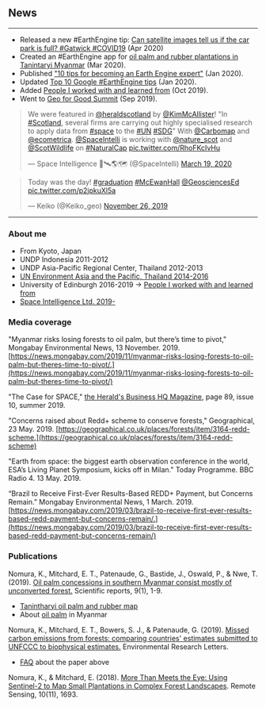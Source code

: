 <!-- Global site tag (gtag.js) - Google Analytics -->
<script async src="https://www.googletagmanager.com/gtag/js?id=UA-151917115-1"></script>
<script>
  window.dataLayer = window.dataLayer || [];
  function gtag(){dataLayer.push(arguments);}
  gtag('js', new Date());

  gtag('config', 'UA-151917115-1');
</script>
## News
---

- Released a new #EarthEngine tip: [Can satellite images tell us if the car park is full? #Gatwick #COVID19](https://twitter.com/Keiko_geo/status/1245842335155527680) (Apr 2020)
- Created an #EarthEngine app for [oil palm and rubber plantations in Tanintaryi Myanmar](https://nkeikon.users.earthengine.app/view/tanintharyi-oil-palm-and-rubber-map) (Mar 2020).
- Published ["10 tips for becoming an Earth Engine expert"](https://medium.com/google-earth/10-tips-for-becoming-an-earth-engine-expert-b11aad9e598b) (Jan 2020).
- Updated [Top 10 Google #EarthEngine tips](gee.md) (Jan 2020).
- Added [People I worked with and learned from](uoe.md) (Oct 2019).
- Went to <a href="https://www.youtube.com/watch?v=M8u2ZeXLFyM&feature=youtu.be" target="_blank">Geo for Good Summit</a> (Sep 2019).

<blockquote class="twitter-tweet"><p lang="en" dir="ltr">We were featured in <a href="https://twitter.com/heraldscotland?ref_src=twsrc%5Etfw">@heraldscotland</a> by <a href="https://twitter.com/KimMcAllister?ref_src=twsrc%5Etfw">@KimMcAllister</a>! &quot;In <a href="https://twitter.com/hashtag/Scotland?src=hash&amp;ref_src=twsrc%5Etfw">#Scotland</a>, several firms are carrying out highly specialised research to apply data from <a href="https://twitter.com/hashtag/space?src=hash&amp;ref_src=twsrc%5Etfw">#space</a> to the <a href="https://twitter.com/hashtag/UN?src=hash&amp;ref_src=twsrc%5Etfw">#UN</a> <a href="https://twitter.com/hashtag/SDG?src=hash&amp;ref_src=twsrc%5Etfw">#SDG</a>&quot; With <a href="https://twitter.com/Carbomap?ref_src=twsrc%5Etfw">@Carbomap</a> and <a href="https://twitter.com/ecometrica?ref_src=twsrc%5Etfw">@ecometrica</a>. <a href="https://twitter.com/SpaceIntelli?ref_src=twsrc%5Etfw">@SpaceIntelli</a> is working with <a href="https://twitter.com/nature_scot?ref_src=twsrc%5Etfw">@nature_scot</a> and <a href="https://twitter.com/ScotWildlife?ref_src=twsrc%5Etfw">@ScotWildlife</a> on <a href="https://twitter.com/hashtag/NaturalCap?src=hash&amp;ref_src=twsrc%5Etfw">#NaturalCap</a> <a href="https://t.co/RhoFKcIvHu">pic.twitter.com/RhoFKcIvHu</a></p>&mdash; Space Intelligence 🚀🛰️🌎🗺️ (@SpaceIntelli) <a href="https://twitter.com/SpaceIntelli/status/1240657634405027849?ref_src=twsrc%5Etfw">March 19, 2020</a></blockquote> <script async src="https://platform.twitter.com/widgets.js" charset="utf-8"></script>

<blockquote class="twitter-tweet" data-dnt="true"><p lang="en" dir="ltr">Today was the day! <a href="https://twitter.com/hashtag/graduation?src=hash&amp;ref_src=twsrc%5Etfw">#graduation</a> <a href="https://twitter.com/hashtag/McEwanHall?src=hash&amp;ref_src=twsrc%5Etfw">#McEwanHall</a> <a href="https://twitter.com/GeosciencesEd?ref_src=twsrc%5Etfw">@GeosciencesEd</a> <a href="https://t.co/p2jpkuXl5a">pic.twitter.com/p2jpkuXl5a</a></p>&mdash; Keiko (@Keiko_geo) <a href="https://twitter.com/Keiko_geo/status/1199434717713633281?ref_src=twsrc%5Etfw">November 26, 2019</a></blockquote> <script async src="https://platform.twitter.com/widgets.js" charset="utf-8"></script>

---

### About me
- From Kyoto, Japan
- UNDP Indonesia 2011-2012
- UNDP Asia-Pacific Regional Center, Thailand 2012-2013
- <a href="https://www.un-redd.org/single-post/2016/08/30/Breaking-stereotypes-of-REDD-finance-or-%E2%80%98Where-is-the-money%E2%80%99" blank="_blank">UN Environment Asia and the Pacific, Thailand 2014-2016</a>
- University of Edinburgh 2016-2019 -> [People I worked with and learned from](uoe.md)
- <a href="https://www.space-intelligence.com/" blank="_blank">Space Intelligence Ltd. 2019-</a>

### Media coverage

"Myanmar risks losing forests to oil palm, but there’s time to pivot," Mongabay Environmental News, 13 November. 2019. [https://news.mongabay.com/2019/11/myanmar-risks-losing-forests-to-oil-palm-but-theres-time-to-pivot/.](https://news.mongabay.com/2019/11/myanmar-risks-losing-forests-to-oil-palm-but-theres-time-to-pivot/)

"The Case for SPACE," [the Herald's Business HQ Magazine](https://edition.pagesuite-professional.co.uk/html5/reader/production/default.aspx?pubname=&edid=deb00c07-8192-46cc-91b8-070de88f594b), page 89, issue 10, summer 2019. 

"Concerns raised about Redd+ scheme to conserve forests," Geographical, 23 May. 2019. [https://geographical.co.uk/places/forests/item/3164-redd-scheme.](https://geographical.co.uk/places/forests/item/3164-redd-scheme)

"Earth from space: the biggest earth observation conference in the world, ESA’s Living Planet Symposium, kicks off in Milan." Today Programme. BBC Radio 4. 13 May. 2019.

“Brazil to Receive First-Ever Results-Based REDD+ Payment, but Concerns Remain.” Mongabay Environmental News, 1 March. 2019. [https://news.mongabay.com/2019/03/brazil-to-receive-first-ever-results-based-redd-payment-but-concerns-remain/.](https://news.mongabay.com/2019/03/brazil-to-receive-first-ever-results-based-redd-payment-but-concerns-remain/)

### Publications

Nomura, K., Mitchard, E. T., Patenaude, G., Bastide, J., Oswald, P., & Nwe, T. (2019). [Oil palm concessions in southern Myanmar consist mostly of unconverted forest.](https://www.nature.com/articles/s41598-019-48443-3) Scientific reports, 9(1), 1-9.
 - [Tanintharyi oil palm and rubber map](https://nkeikon.users.earthengine.app/view/tanintharyi-oil-palm-and-rubber-map)
 - About [oil palm](op.md) in Myanmar

Nomura, K., Mitchard, E. T., Bowers, S. J., & Patenaude, G. (2019). [Missed carbon emissions from forests: comparing countries' estimates submitted to UNFCCC to biophysical estimates.](https://iopscience.iop.org/article/10.1088/1748-9326/aafc6b) Environmental Research Letters.
 - [FAQ](frel.md) about the paper above

Nomura, K., & Mitchard, E. (2018). [More Than Meets the Eye: Using Sentinel-2 to Map Small Plantations in Complex Forest Landscapes](https://www.mdpi.com/2072-4292/10/11/1693). Remote Sensing, 10(11), 1693.
